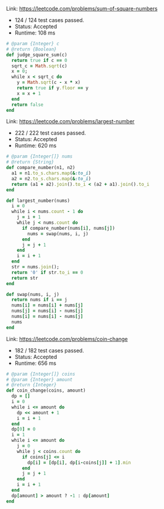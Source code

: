 
Link: https://leetcode.com/problems/sum-of-square-numbers

 * 124 / 124 test cases passed.
 * Status: Accepted
 * Runtime: 108 ms


```ruby
# @param {Integer} c
# @return {Boolean}
def judge_square_sum(c)
  return true if c == 0
  sqrt_c = Math.sqrt(c)
  x = 0;
  while x < sqrt_c do
    y = Math.sqrt(c - x * x)
    return true if y.floor == y
    x = x + 1
  end
  return false
end
```


Link: https://leetcode.com/problems/largest-number

 * 222 / 222 test cases passed.
 * Status: Accepted
 * Runtime: 620 ms


```ruby
# @param {Integer[]} nums
# @return {String}
def compare_number(n1, n2)
  a1 = n1.to_s.chars.map(&:to_i)
  a2 = n2.to_s.chars.map(&:to_i)
  return (a1 + a2).join().to_i < (a2 + a1).join().to_i
end

def largest_number(nums)
  i = 0
  while i < nums.count - 1 do
    j = i + 1
    while j < nums.count do
      if compare_number(nums[i], nums[j])
        nums = swap(nums, i, j)
      end
      j = j + 1
    end
    i = i + 1
  end
  str = nums.join();
  return '0' if str.to_i == 0
  return str  
end

def swap(nums, i, j)
  return nums if i == j 
  nums[i] = nums[i] + nums[j]
  nums[j] = nums[i] - nums[j]
  nums[i] = nums[i] - nums[j]
  nums
end
```


Link: https://leetcode.com/problems/coin-change

 * 182 / 182 test cases passed.
 * Status: Accepted
 * Runtime: 656 ms
 
 
```ruby
# @param {Integer[]} coins
# @param {Integer} amount
# @return {Integer}
def coin_change(coins, amount)
  dp = []
  i = 0
  while i <= amount do
    dp << amount + 1
	i = i + 1
  end
  dp[0] = 0
  i = 1
  while i <= amount do
	j = 0
    while j < coins.count do
      if coins[j] <= i
		dp[i] = [dp[i], dp[i-coins[j]] + 1].min
	  end
	  j = j + 1
    end
	i = i + 1
  end
  dp[amount] > amount ? -1 : dp[amount]
end
```